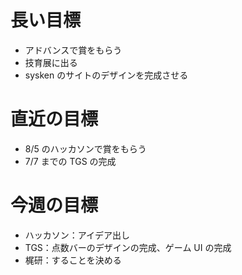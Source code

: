 # 長い目標

- アドバンスで賞をもらう
- 技育展に出る
- sysken のサイトのデザインを完成させる

# 直近の目標

- 8/5 のハッカソンで賞をもらう
- 7/7 までの TGS の完成

# 今週の目標

- ハッカソン：アイデア出し
- TGS：点数バーのデザインの完成、ゲーム UI の完成
- 梶研：することを決める
